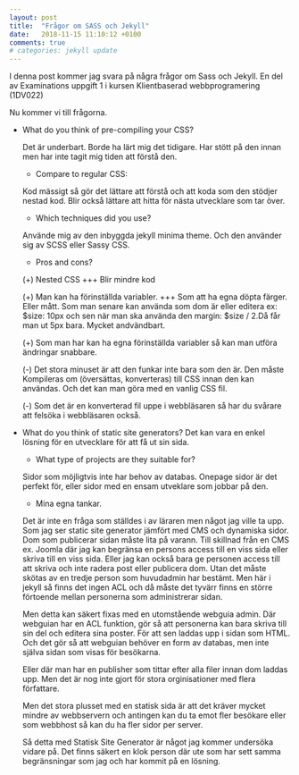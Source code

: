```yaml
---
layout: post
title:  "Frågor om SASS och Jekyll"
date:   2018-11-15 11:10:12 +0100
comments: true
# categories: jekyll update
---
```


I denna post kommer jag svara på några frågor om Sass och Jekyll. En del av Examinations uppgift 1 i kursen Klientbaserad webbprogramering (1DV022)

Nu kommer vi till frågorna.

* What do you think of pre-compiling your CSS?

    Det är underbart. Borde ha lärt mig det tidigare. Har stött på den innan men har inte tagit mig tiden att förstå den. 

    * Compare to regular CSS: 

    Kod mässigt så gör det lättare att förstå och att koda som den stödjer nestad kod. Blir också lättare att hitta för nästa utvecklare som tar över.
    
    * Which techniques did you use?

    Använde mig av den inbyggda jekyll minima theme. Och den använder sig av SCSS eller Sassy CSS.

    * Pros and cons?

     (+) Nested CSS +++ Blir mindre kod

     (+) Man kan ha förinställda variabler. +++ Som att ha egna döpta färger. Eller mått. Som man senare kan använda som dom är eller editera ex: $size: 10px och sen när man ska använda den margin: $size / 2.Då får man ut 5px bara. Mycket andvändbart.

     (+) Som man har kan ha egna förinställda variabler så kan man utföra ändringar snabbare.

     (-) Det stora minuset är att den funkar inte bara som den är. Den måste Kompileras om (översättas, konverteras) till CSS innan den kan användas. Och det kan man göra med en vanlig CSS fil.

     (-) Som det är en konverterad fil uppe i webbläsaren så har du svårare att felsöka i webbläsaren också. 



* What do you think of static site generators?
    Det kan vara en enkel lösning för en utvecklare för att få ut sin sida. 
    
    * What type of projects are they suitable for?

    Sidor som möjligtvis inte har behov av databas. Onepage sidor är det perfekt för, eller sidor med en ensam utveklare som jobbar på den.

    * Mina egna tankar.

    Det är inte en fråga som ställdes i av läraren men något jag ville ta upp. Som jag ser static site generator jämfört med CMS och dynamiska sidor. Dom som publicerar sidan måste lita på varann. Till skillnad från en CMS ex. Joomla där jag kan begränsa en persons access till en viss sida eller skriva till en viss sida. Eller jag kan också bara ge personen access till att skriva och inte radera post eller publicera dom. Utan det måste skötas av en tredje person som huvudadmin har bestämt. Men här i jekyll så finns det ingen ACL och då måste det tyvärr finns en större förtoende mellan personerna som administrerar sidan.

    Men detta kan säkert fixas med en utomstående webguia admin. Där webguian har en ACL funktion, gör så att personerna kan bara skriva till sin del och editera sina poster. För att sen laddas upp i sidan som HTML. Och det gör så att webguian behöver en form av databas, men inte själva sidan som visas för besökarna. 
    
    Eller där man har en publisher som tittar efter alla filer innan dom laddas upp. Men det är nog inte gjort för stora orginisationer med flera författare.

    Men det stora plusset med en statisk sida är att det kräver mycket mindre av webbservern och antingen kan du ta emot fler besökare eller som webbhost så kan du ha fler sidor per server.

    Så detta med Statisk Site Generator är något jag kommer undersöka vidare på.
    Det finns säkert en klok person där ute som har sett samma begränsningar som jag och har kommit på en lösning.

